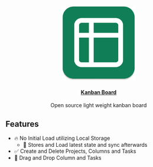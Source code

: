 <p align="center">
  <img src="./public/logo.png " width="200" height="200" />
</p>
<h4 align="center">
<a href="https://kanban-light.vercel.app/">Kanban Board</a>
</h4>
<p align="center">
Open source light weight kanban board
</p>

## Features

- 🔥 No Initial Load utilizing Local Storage
  - 💼 Stores and Load latest state and sync afterwards
- ✅ Create and Delete Projects, Columns and Tasks
- 📝 Drag and Drop Column and Tasks
